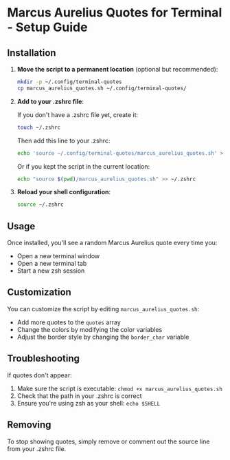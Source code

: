 # Marcus Aurelius Quotes for Terminal - Setup Guide

## Installation

1. **Move the script to a permanent location** (optional but recommended):
   ```bash
   mkdir -p ~/.config/terminal-quotes
   cp marcus_aurelius_quotes.sh ~/.config/terminal-quotes/
   ```

2. **Add to your .zshrc file**:
   
   If you don't have a .zshrc file yet, create it:
   ```bash
   touch ~/.zshrc
   ```
   
   Then add this line to your .zshrc:
   ```bash
   echo 'source ~/.config/terminal-quotes/marcus_aurelius_quotes.sh' >> ~/.zshrc
   ```
   
   Or if you kept the script in the current location:
   ```bash
   echo "source $(pwd)/marcus_aurelius_quotes.sh" >> ~/.zshrc
   ```

3. **Reload your shell configuration**:
   ```bash
   source ~/.zshrc
   ```

## Usage

Once installed, you'll see a random Marcus Aurelius quote every time you:
- Open a new terminal window
- Open a new terminal tab
- Start a new zsh session

## Customization

You can customize the script by editing `marcus_aurelius_quotes.sh`:
- Add more quotes to the `quotes` array
- Change the colors by modifying the color variables
- Adjust the border style by changing the `border_char` variable

## Troubleshooting

If quotes don't appear:
1. Make sure the script is executable: `chmod +x marcus_aurelius_quotes.sh`
2. Check that the path in your .zshrc is correct
3. Ensure you're using zsh as your shell: `echo $SHELL`

## Removing

To stop showing quotes, simply remove or comment out the source line from your .zshrc file.